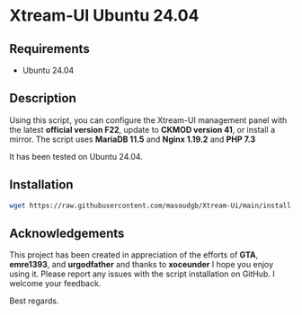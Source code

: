 # Xtream-UI Ubuntu 24.04

## Requirements
- Ubuntu 24.04

## Description
Using this script, you can configure the Xtream-UI management panel with the latest **official version F22**, update to **CKMOD version 41**, or install a mirror. 
The script uses **MariaDB 11.5** and **Nginx 1.19.2** and **PHP 7.3**

It has been tested on Ubuntu 24.04.

## Installation

```bash
wget https://raw.githubusercontent.com/masoudgb/Xtream-Ui/main/install.py
```

## Acknowledgements
This project has been created in appreciation of the efforts of **GTA**, **emre1393**, and **urgodfather**‌ and thanks to **xoceunder** I hope you enjoy using it. Please report any issues with the script installation on GitHub. I welcome your feedback.

Best regards.
